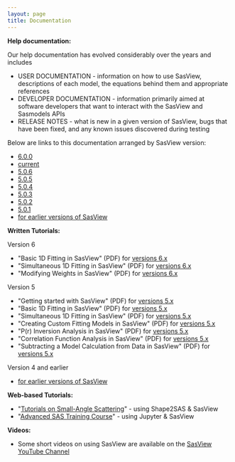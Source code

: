 ```yaml
---
layout: page
title: Documentation
---
```


**Help documentation:**

Our help documentation has evolved considerably over the years and includes

*   USER DOCUMENTATION - information on how to use SasView, descriptions of each model, the equations behind them and appropriate references
*   DEVELOPER DOCUMENTATION - information primarily aimed at software developers that want to interact with the SasView and Sasmodels APIs
*   RELEASE NOTES - what is new in a given version of SasView, bugs that have been fixed, and any known issues discovered during testing

Below are links to this documentation arranged by SasView version:

*   [6.0.0](/docs/index.html)
*   [current](/docs/old_docs/5.0.6/index.html)
*   [5.0.6](/docs/old_docs/5.0.6/index.html)
*   [5.0.5](/docs/old_docs/5.0.5/index.html)
*   [5.0.4](/docs/old_docs/5.0.4/index.html)
*   [5.0.3](/docs/old_docs/5.0.3/index.html)
*   [5.0.2](/docs/old_docs/5.0.2/index.html)
*   [5.0.1](/docs/old_docs/5.0.1/index.html)
*   [for earlier versions of SasView](https://www.sasview.org/deprecated/)

<a name="tutorials"></a>

**Written Tutorials:**

Version 6
*   "Basic 1D Fitting in SasView" (PDF) for [versions 6.x](/downloads/basic_1d_fitting_in_sasview_v6.pdf)
*   "Simultaneous 1D Fitting in SasView" (PDF) for [versions 6.x](/downloads/simultaneous_1d_fitting_in_sasview_v6.pdf)
*   "Modifying Weights in SasView" (PDF) for [versions 6.x](/downloads/modifying_weights_in_sasview_v6.pdf)

Version 5
*   "Getting started with SasView" (PDF) for [versions 5.x](/downloads/getting_started_with_sasview_v5.pdf)
*   "Basic 1D Fitting in SasView" (PDF) for [versions 5.x](/downloads/basic_1d_fitting_in_sasview_v5.pdf)
*   "Simultaneous 1D Fitting in SasView" (PDF) for [versions 5.x](/downloads/simultaneous_1d_fitting_in_sasview_v5.pdf)
*   "Creating Custom Fitting Models in SasView" (PDF) for [versions 5.x](/downloads/creating_custom_fitting_models_in_sasview_v5.pdf)
*   "P(r) Inversion Analysis in SasView" (PDF) for [versions 5.x](/downloads/pr_inversion_analysis_in_sasview_v5.pdf)
*   "Correlation Function Analysis in SasView" (PDF) for [versions 5.x](/downloads/correlation_function_analysis_in_sasview_v5.pdf)
*   "Subtracting a Model Calculation from Data in SasView" (PDF) for [versions 5.x](/downloads/subtracting_a_model_calculation_from_real_data_v5.pdf)

Version 4 and earlier
*   [for earlier versions of SasView](https://www.sasview.org/deprecated/)

**Web-based Tutorials:**
*   "[Tutorials on Small-Angle Scattering](https://sastutorials.org/)" - using Shape2SAS & SasView
*   "[Advanced SAS Training Course](https://github.com/timsnow/advanced_sas_training_course)" - using Jupyter & SasView

**Videos:**
*   Some short videos on using SasView are available on the [SasView YouTube Channel](https://www.youtube.com/channel/UCxvD3ysXJ05l6MgY7YKjEFQ)
